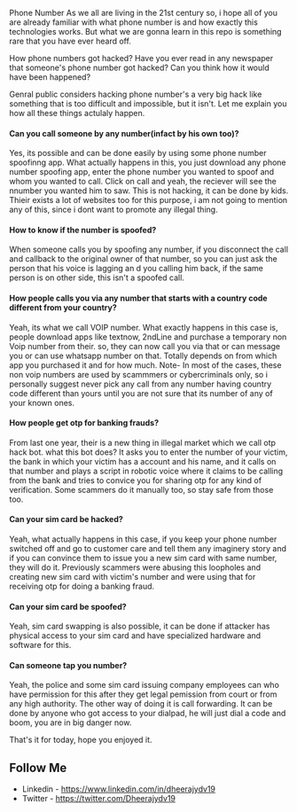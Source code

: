Phone Number 
As we all are living in the 21st century so, i hope all of you are already familiar with what phone number is and how exactly this technologies works.
But what we are gonna learn in this repo is something rare that you have ever heard off.

How phone numbers got hacked?
Have you ever read in any newspaper that someone's phone number got hacked?
Can you think how it would have been happened?

Genral public considers hacking phone number's a very big hack like something that is too difficult and impossible, but it isn't. Let me explain you how all these things actulaly happen.

#### Can you call someone by any number(infact by his own too)?
Yes, its possible and can be done easily by using some phone number spoofinng app. What actually happens in this, you just download any phone number spoofing app, enter the phone number you wanted to spoof and whom you wanted to call. Click on call and yeah, the reciever will see the nnumber you wanted him to saw.
This is not hacking, it can be done by kids. Thieir exists a lot of websites too for this purpose, i am not going to mention any of this, since i dont want to promote any illegal thing.

#### How to know if the number is spoofed?
When someone calls you  by spoofing any number, if you disconnect the call and callback to the original owner of that number, so you can just ask the person that his voice is lagging an d you calling him back, if the same person is on other side, this isn't a spoofed call.

#### How people calls you via any number that starts with a country code different from your country?
Yeah, its what we call VOIP number. What exactly happens in this case is, people download apps like textnow, 2ndLine and purchase a temporary non Voip number from their. so, they can now call you via that or can message you or can use whatsapp number on that. Totally depends on from which app you purchased it and for how much.
Note- In most of the cases, these non voip numbers are used by scammmers or cybercriminals only, so i personally suggest never pick any call from any number having country code different than yours until you are not sure that its number of any of your known ones.

#### How people get otp for banking frauds?
From last one year, their is a new thing in illegal market which we call otp hack bot. what this bot does?
It asks you to enter the number of your victim, the bank in which your victim has a account and his name, and it calls on that number and plays a script in robotic voice where it claims to be calling from the bank and tries to convice you for sharing otp for any kind of verification.
Some scammers do it manually too, so stay safe from those too.

#### Can your sim card be hacked?
Yeah, what actually happens in this case, if you keep your phone number switched off and go to customer care and tell them any imaginery story and if you can convince them to issue you a new sim card with same number, they will do it.
Previously scammers were abusing this loopholes and creating new sim card with victim's number and were using that for receiving otp for doing a banking fraud.

#### Can your sim card be spoofed?
Yeah, sim card swapping is also possible, it can be done if attacker has physical access to your sim card and have specialized hardware and software for this.

#### Can someone tap you number?
Yeah, the police and some sim card issuing company employees can who have permission for this after they get legal pemission from court or from any high authority.
The other way of doing it is call forwarding. It can be done by anyone who got access to your dialpad, he will just dial a code and boom, you are in big danger now.

That's it for today, hope you enjoyed it.

## Follow Me 
- Linkedin - https://www.linkedin.com/in/dheerajydv19
- Twitter - https://twitter.com/Dheerajydv19



